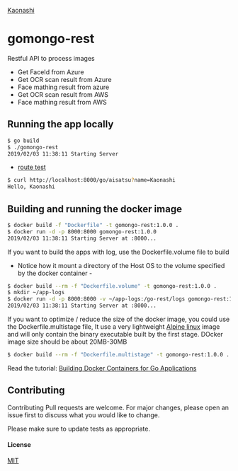 [Kaonashi](https://github.com/adhityasan/gomongo-rest/)


# gomongo-rest

Restful API to process images
 - Get FaceId from Azure
 - Get OCR scan result from Azure
 - Face mathing result from azure
 - Get OCR scan result from AWS
 - Face mathing result from AWS

## Running the app locally

```sh
$ go build
$ ./gomongo-rest
2019/02/03 11:38:11 Starting Server
``` 
- [route test](http://localhost:8005/go/aisatsu?name=Guest)

```sh
$ curl http://localhost:8000/go/aisatsu?name=Kaonashi
Hello, Kaonashi
```

## Building and running the docker image

```sh
$ docker build -f "Dockerfile" -t gomongo-rest:1.0.0 .
$ docker run -d -p 8000:8000 gomongo-rest:1.0.0
2019/02/03 11:38:11 Starting Server at :8000...
```

If you want to build the apps with log, use the Dockerfile.volume file to build
 - Notice how it mount a directory of the Host OS to the volume specified by the docker container -

```sh
$ docker build --rm -f "Dockerfile.volume" -t gomongo-rest:1.0.0 .
$ mkdir ~/app-logs
$ docker run -d -p 8000:8000 -v ~/app-logs:/go-rest/logs gomongo-rest:1.0.0
2019/02/03 11:38:11 Starting Server at :8000...
```

If you want to optimize / reduce the size of the docker image, you could use the Dockerfile.multistage file, It use a very lightweight [Alpine linux](https://alpinelinux.org) image and will only contain the binary executable built by the first stage. DOcker image size should be about 20MB-30MB 

```sh
$ docker build --rm -f "Dockerfile.multistage" -t gomongo-rest:1.0.0 .
```

Read the tutorial: [Building Docker Containers for Go Applications](https://www.callicoder.com/docker-golang-image-container-example/) 


## Contributing
Contributing
Pull requests are welcome. For major changes, please open an issue first to discuss what you would like to change.

Please make sure to update tests as appropriate.

#### License
[MIT](https://choosealicense.com/licenses/mit/)